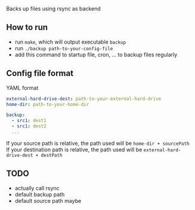 Backs up files using rsync as backend

## How to run
- run `make`, which will output executable `backup`
- run `./backup path-to-your-config-file`
- add this command to startup file, cron, ... to backup files regularly

## Config file format
YAML format

```YAML
external-hard-drive-dest: path-to-your-external-hard-drive
home-dir: path-to-your-home-dir

backup:
  - src1: dest1
  - src1: dest2
  ...
``` 

If your source path is relative,
the path used will be `home-dir + sourcePath`\
If your destination path is relative,
 the path used will be `external-hard-drive-dest + destPath`

## TODO
- actually call rsync
- default backup path
- default source path maybe

